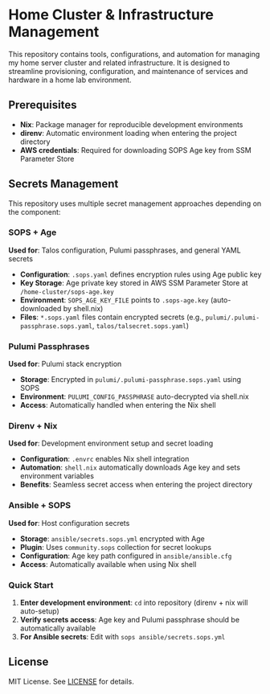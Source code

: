 # Home Cluster & Infrastructure Management

This repository contains tools, configurations, and automation for managing my home server cluster and related infrastructure. It is designed to streamline provisioning, configuration, and maintenance of services and hardware in a home lab environment.

## Prerequisites

- **Nix**: Package manager for reproducible development environments
- **direnv**: Automatic environment loading when entering the project directory
- **AWS credentials**: Required for downloading SOPS Age key from SSM Parameter Store

## Secrets Management

This repository uses multiple secret management approaches depending on the component:

### SOPS + Age

**Used for**: Talos configuration, Pulumi passphrases, and general YAML secrets

- **Configuration**: `.sops.yaml` defines encryption rules using Age public key
- **Key Storage**: Age private key stored in AWS SSM Parameter Store at `/home-cluster/sops-age.key`
- **Environment**: `SOPS_AGE_KEY_FILE` points to `.sops-age.key` (auto-downloaded by shell.nix)
- **Files**: `*.sops.yaml` files contain encrypted secrets (e.g., `pulumi/.pulumi-passphrase.sops.yaml`, `talos/talsecret.sops.yaml`)

### Pulumi Passphrases

**Used for**: Pulumi stack encryption

- **Storage**: Encrypted in `pulumi/.pulumi-passphrase.sops.yaml` using SOPS
- **Environment**: `PULUMI_CONFIG_PASSPHRASE` auto-decrypted via shell.nix
- **Access**: Automatically handled when entering the Nix shell

### Direnv + Nix

**Used for**: Development environment setup and secret loading

- **Configuration**: `.envrc` enables Nix shell integration
- **Automation**: `shell.nix` automatically downloads Age key and sets environment variables
- **Benefits**: Seamless secret access when entering the project directory

### Ansible + SOPS

**Used for**: Host configuration secrets

- **Storage**: `ansible/secrets.sops.yml` encrypted with Age
- **Plugin**: Uses `community.sops` collection for secret lookups
- **Configuration**: Age key path configured in `ansible/ansible.cfg`
- **Access**: Automatically available when using Nix shell

### Quick Start

1. **Enter development environment**: `cd` into repository (direnv + nix will auto-setup)
2. **Verify secrets access**: Age key and Pulumi passphrase should be automatically available
3. **For Ansible secrets**: Edit with `sops ansible/secrets.sops.yml`

## License

MIT License. See [LICENSE](LICENSE) for details.
